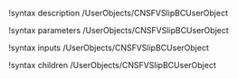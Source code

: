 !syntax description /UserObjects/CNSFVSlipBCUserObject

!syntax parameters /UserObjects/CNSFVSlipBCUserObject

!syntax inputs /UserObjects/CNSFVSlipBCUserObject

!syntax children /UserObjects/CNSFVSlipBCUserObject

